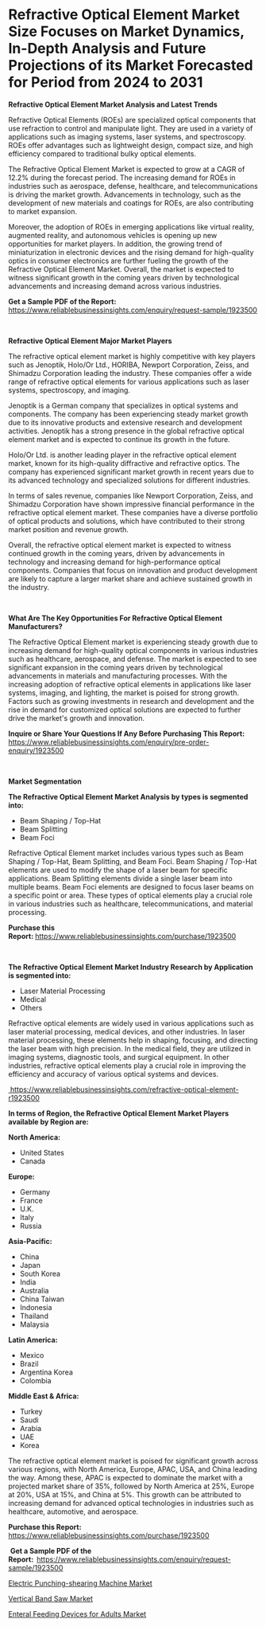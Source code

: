 <p><h1>Refractive Optical Element Market Size Focuses on Market Dynamics, In-Depth Analysis and Future Projections of its Market Forecasted for Period from 2024 to 2031</h1></p><p><strong>Refractive Optical Element Market Analysis and Latest Trends</strong></p>
<p><p>Refractive Optical Elements (ROEs) are specialized optical components that use refraction to control and manipulate light. They are used in a variety of applications such as imaging systems, laser systems, and spectroscopy. ROEs offer advantages such as lightweight design, compact size, and high efficiency compared to traditional bulky optical elements.</p><p>The Refractive Optical Element Market is expected to grow at a CAGR of 12.2% during the forecast period. The increasing demand for ROEs in industries such as aerospace, defense, healthcare, and telecommunications is driving the market growth. Advancements in technology, such as the development of new materials and coatings for ROEs, are also contributing to market expansion.</p><p>Moreover, the adoption of ROEs in emerging applications like virtual reality, augmented reality, and autonomous vehicles is opening up new opportunities for market players. In addition, the growing trend of miniaturization in electronic devices and the rising demand for high-quality optics in consumer electronics are further fueling the growth of the Refractive Optical Element Market. Overall, the market is expected to witness significant growth in the coming years driven by technological advancements and increasing demand across various industries.</p></p>
<p><strong>Get a Sample PDF of the Report:&nbsp;</strong> <a href="https://www.reliablebusinessinsights.com/enquiry/request-sample/1923500">https://www.reliablebusinessinsights.com/enquiry/request-sample/1923500</a></p>
<p>&nbsp;</p>
<p><strong>Refractive Optical Element Major Market Players</strong></p>
<p><p>The refractive optical element market is highly competitive with key players such as Jenoptik, Holo/Or Ltd., HORIBA, Newport Corporation, Zeiss, and Shimadzu Corporation leading the industry. These companies offer a wide range of refractive optical elements for various applications such as laser systems, spectroscopy, and imaging.</p><p>Jenoptik is a German company that specializes in optical systems and components. The company has been experiencing steady market growth due to its innovative products and extensive research and development activities. Jenoptik has a strong presence in the global refractive optical element market and is expected to continue its growth in the future.</p><p>Holo/Or Ltd. is another leading player in the refractive optical element market, known for its high-quality diffractive and refractive optics. The company has experienced significant market growth in recent years due to its advanced technology and specialized solutions for different industries.</p><p>In terms of sales revenue, companies like Newport Corporation, Zeiss, and Shimadzu Corporation have shown impressive financial performance in the refractive optical element market. These companies have a diverse portfolio of optical products and solutions, which have contributed to their strong market position and revenue growth.</p><p>Overall, the refractive optical element market is expected to witness continued growth in the coming years, driven by advancements in technology and increasing demand for high-performance optical components. Companies that focus on innovation and product development are likely to capture a larger market share and achieve sustained growth in the industry.</p></p>
<p>&nbsp;</p>
<p><strong>What Are The Key Opportunities For Refractive Optical Element Manufacturers?</strong></p>
<p><p>The Refractive Optical Element market is experiencing steady growth due to increasing demand for high-quality optical components in various industries such as healthcare, aerospace, and defense. The market is expected to see significant expansion in the coming years driven by technological advancements in materials and manufacturing processes. With the increasing adoption of refractive optical elements in applications like laser systems, imaging, and lighting, the market is poised for strong growth. Factors such as growing investments in research and development and the rise in demand for customized optical solutions are expected to further drive the market's growth and innovation.</p></p>
<p><strong>Inquire or Share Your Questions If Any Before Purchasing This Report:</strong> <a href="https://www.reliablebusinessinsights.com/enquiry/pre-order-enquiry/1923500">https://www.reliablebusinessinsights.com/enquiry/pre-order-enquiry/1923500</a></p>
<p>&nbsp;</p>
<p><strong>Market Segmentation</strong></p>
<p><strong>The Refractive Optical Element Market Analysis by types is segmented into:</strong></p>
<p><ul><li>Beam Shaping / Top-Hat</li><li>Beam Splitting</li><li>Beam Foci</li></ul></p>
<p><p>Refractive Optical Element market includes various types such as Beam Shaping / Top-Hat, Beam Splitting, and Beam Foci. Beam Shaping / Top-Hat elements are used to modify the shape of a laser beam for specific applications. Beam Splitting elements divide a single laser beam into multiple beams. Beam Foci elements are designed to focus laser beams on a specific point or area. These types of optical elements play a crucial role in various industries such as healthcare, telecommunications, and material processing.</p></p>
<p><strong>Purchase this Report:&nbsp;</strong><a href="https://www.reliablebusinessinsights.com/purchase/1923500">https://www.reliablebusinessinsights.com/purchase/1923500</a></p>
<p>&nbsp;</p>
<p><strong>The Refractive Optical Element Market Industry Research by Application is segmented into:</strong></p>
<p><ul><li>Laser Material Processing</li><li>Medical</li><li>Others</li></ul></p>
<p><p>Refractive optical elements are widely used in various applications such as laser material processing, medical devices, and other industries. In laser material processing, these elements help in shaping, focusing, and directing the laser beam with high precision. In the medical field, they are utilized in imaging systems, diagnostic tools, and surgical equipment. In other industries, refractive optical elements play a crucial role in improving the efficiency and accuracy of various optical systems and devices.</p></p>
<p><a href="https://www.reliablebusinessinsights.com/refractive-optical-element-r1923500">&nbsp;https://www.reliablebusinessinsights.com/refractive-optical-element-r1923500</a></p>
<p><strong>In terms of Region, the Refractive Optical Element Market Players available by Region are:</strong></p>
<p>
    <p> <strong> North America: </strong>
        <ul>
            <li>United States</li>
            <li>Canada</li>
        </ul>
        </p> 
    <p> <strong> Europe: </strong>
        <ul>
            <li>Germany</li>
            <li>France</li>
            <li>U.K.</li>
            <li>Italy</li>
            <li>Russia</li>
        </ul>
        </p> 
    <p> <strong> Asia-Pacific: </strong>
        <ul>
            <li>China</li>
            <li>Japan</li>
            <li>South Korea</li>
            <li>India</li>
            <li>Australia</li>
            <li>China Taiwan</li>
            <li>Indonesia</li>
            <li>Thailand</li>
            <li>Malaysia</li>
        </ul>
        </p> 
    <p> <strong> Latin America: </strong>
        <ul>
            <li>Mexico</li>
            <li>Brazil</li>
            <li>Argentina Korea</li>
            <li>Colombia</li>
        </ul>
        </p> 
    <p> <strong> Middle East & Africa: </strong>
        <ul>
            <li>Turkey</li>
            <li>Saudi</li>
            <li>Arabia</li>
            <li>UAE</li>
            <li>Korea</li>
        </ul>
    </p>
    </p>
<p><p>The refractive optical element market is poised for significant growth across various regions, with North America, Europe, APAC, USA, and China leading the way. Among these, APAC is expected to dominate the market with a projected market share of 35%, followed by North America at 25%, Europe at 20%, USA at 15%, and China at 5%. This growth can be attributed to increasing demand for advanced optical technologies in industries such as healthcare, automotive, and aerospace.</p></p>
<p><strong>Purchase this Report: </strong><a href="https://www.reliablebusinessinsights.com/purchase/1923500">https://www.reliablebusinessinsights.com/purchase/1923500</a></p>
<p>&nbsp;<strong>Get a Sample PDF of the Report:&nbsp;&nbsp;</strong><a href="https://www.reliablebusinessinsights.com/enquiry/request-sample/1923500">https://www.reliablebusinessinsights.com/enquiry/request-sample/1923500</a></p>
<p><strong></strong></p>
<p><p><a href="https://github.com/esmeraldaezzy156/Market-Research-Report-List-1/blob/main/electric-punching-shearing-machine-market.md">Electric Punching-shearing Machine Market</a></p><p><a href="https://github.com/carolalsopr44536/Market-Research-Report-List-1/blob/main/vertical-band-saw-market.md">Vertical Band Saw Market</a></p><p><a href="https://github.com/JewelMohr52/Market-Research-Report-List-1/blob/main/enteral-feeding-devices-for-adults-market.md">Enteral Feeding Devices for Adults Market</a></p></p>
